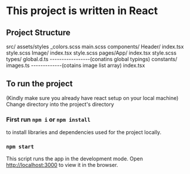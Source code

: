 # This project is written in React

## Project Structure

  src/
    assets/styles
       _colors.scss
       main.scss
    components/
      Header/
        index.tsx
        style.scss
      Image/
        index.tsx
        style.scss
    pages/App/
        index.tsx
        style.scss
    types/
      global.d.ts -----------------(conatins global typings)
    constants/
      images.ts -------------(cotains image list array)
    index.tsx


## To run the project

(Kindly make sure you already have react setup on your local machine)
Change directory into the project's directory

### First run `npm i` or `npm install` 
to install libraries and dependencies used for the project locally.

###  `npm start`

This script runs the app in the development mode.
Open [http://localhost:3000](http://localhost:3000) to view it in the browser.


